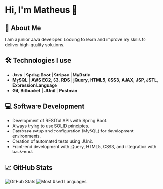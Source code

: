 # Hi, I'm Matheus 👋

## 🚀 About Me
I am a junior Java developer.
Looking to learn and improve my skills to deliver high-quality solutions.

## 🛠 Technologies I use
- **Java** | **Spring Boot** | **Stripes** | **MyBatis**
- **MySQL** | **AWS EC2**, **S3**, **RDS** | **jQuery**, **HTML5**, **CSS3**, **AJAX**, **JSP**, **JSTL**, **Expression Language**
- **Git**, **Bitbucket** | **JUnit** | **Postman**

## 💻 Software Development
- Development of RESTful APIs with Spring Boot.
- Always trying to use SOLID principies.
- Database setup and configuration (MySQL) for development environments.
- Creation of automated tests using JUnit.
- Front-end development with jQuery, HTML5, CSS3, and integration with back-end.

## 📈 GitHub Stats
![GitHub Stats](https://github-readme-stats.vercel.app/api?username=Matheus-Malara&show_icons=true&hide_title=true&count_private=true&hide=prs)
![Most Used Languages](https://github-readme-stats.vercel.app/api/top-langs/?username=Matheus-Malara&hide=html&layout=compact)
